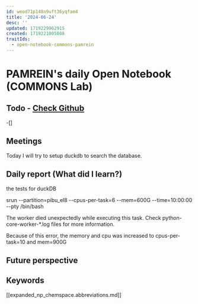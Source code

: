 ```yaml
---
id: weod71p148n9uft36yqfam4
title: '2024-06-24'
desc: ''
updated: 1719229962915
created: 1719221005088
traitIds:
  - open-notebook-commons-pamrein
---
```


# PAMREIN's daily Open Notebook (COMMONS Lab)

## Todo - [Check Github](https://github.com/orgs/commons-research/projects/2/views/1)
-[]


## Meetings
Today I will try to setup duckdb to search the database.



## Daily report (What did I learn?)
the tests for duckDB

srun --partition=pibu_el8 --cpus-per-task=6 --mem=600G --time=10:00:00 --pty /bin/bash

The worker died unexpectedly while executing this task. Check python-core-worker-*.log files for more information.  

Because of this error, the memory and cpu was increased to cpus-per-task=10 and mem=900G


## Future perspective



## Keywords
[[expanded_np_chemspace.abbreviations.md]]
